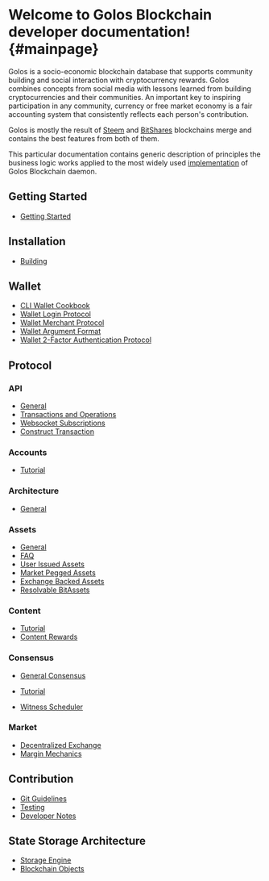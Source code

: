 Welcome to Golos Blockchain developer documentation! {#mainpage}
=====================================================

Golos is a socio-economic blockchain database that supports community building and social interaction with cryptocurrency rewards. Golos combines concepts from social media with lessons learned from building cryptocurrencies and their communities. An important key to inspiring participation in any community, currency or free market economy is a fair accounting system that consistently reflects each person's contribution. 

Golos is mostly the result of [Steem](https://github.com/steemit) and [BitShares](https://github.com/bitshares) blockchains merge and contains the best features from both of them. 

This particular documentation contains generic description of principles the business logic works applied to the most widely used [implementation](https://github.com/GolosChain/golos) of Golos Blockchain daemon.

## Getting Started

* [Getting Started](getting_started.md)

## Installation

* [Building](building.md)

## Wallet

* [CLI Wallet Cookbook](cli_wallet_cookbook.md)
* [Wallet Login Protocol](wallet_login_protocol.md)
* [Wallet Merchant Protocol](wallet_merchant_protocol.md)
* [Wallet Argument Format](wallet_argument_format.md)
* [Wallet 2-Factor Authentication Protocol](wallet_2_factor_authentication_protocol.md)

## Protocol

### API

* [General](api/api.md)
* [Transactions and Operations](https://developers.golos.io/golos-v0.17.0/d6/d7a/group__operations.html)
* [Websocket Subscriptions](api/websocket_subscriptions.md)
* [Construct Transaction](api/construct_transaction.md)

### Accounts

* [Tutorial](accounts/account_create.md)

### Architecture

* [General](architecture/general.md)

### Assets

* [General](assets/assets.md)
* [FAQ](assets/assets_faq.md)
* [User Issued Assets](assets/uia.md)
* [Market Pegged Assets](assets/mpa.md)
* [Exchange Backed Assets](assets/eba.md)
* [Resolvable BitAssets](assets/resolvable_bitassets.md)

### Content

* [Tutorial](content/tutorial.md)
* [Content Rewards](content/reward_system.md)

### Consensus

* [General Consensus](consensus/dpos.md)

* [Tutorial](consensus/tutorial.md)
* [Witness Scheduler](consensus/scheduler.md)

### Market

* [Decentralized Exchange](market/dex.md)
* [Margin Mechanics](market/dex_margin_mechanics.md)

## Contribution

* [Git Guidelines](contribution/git_guildelines.md)
* [Testing](contribution/testing.md)
* [Developer Notes](contribution/developer_notes.md)

## State Storage Architecture

* [Storage Engine](storage/storage_engine.md)
* [Blockchain Objects](storage/blockchain_objects.md)

